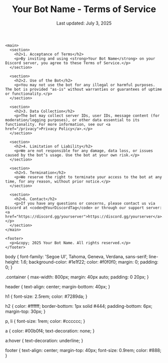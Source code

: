 <!DOCTYPE html>
<html lang="en">
<head>
  <meta charset="UTF-8">
  <meta name="viewport" content="width=device-width, initial-scale=1">
  <title>Terms of Service | Your Bot Name</title>
  <link rel="stylesheet" href="styles.css">
</head>
<body>
  <div class="container">
    <header>
      <h1>Your Bot Name - Terms of Service</h1>
      <p>Last updated: July 3, 2025</p>
    </header>

    <main>
      <section>
        <h2>1. Acceptance of Terms</h2>
        <p>By inviting and using <strong>Your Bot Name</strong> on your Discord server, you agree to these Terms of Service.</p>
      </section>

      <section>
        <h2>2. Use of the Bot</h2>
        <p>You may not use the bot for any illegal or harmful purposes. The bot is provided "as-is" without warranties or guarantees of uptime or functionality.</p>
      </section>

      <section>
        <h2>3. Data Collection</h2>
        <p>The bot may collect server IDs, user IDs, message content (for moderation/logging purposes), or other data essential to its functionality. For more information, see our <a href="/privacy">Privacy Policy</a>.</p>
      </section>

      <section>
        <h2>4. Limitation of Liability</h2>
        <p>We are not responsible for any damage, data loss, or issues caused by the bot’s usage. Use the bot at your own risk.</p>
      </section>

      <section>
        <h2>5. Termination</h2>
        <p>We reserve the right to terminate your access to the bot at any time, for any reason, without prior notice.</p>
      </section>

      <section>
        <h2>6. Contact</h2>
        <p>If you have any questions or concerns, please contact us via Discord at <code>@YourDiscordTag</code> or through our support server: <a href="https://discord.gg/yourserver">https://discord.gg/yourserver</a>.</p>
      </section>
    </main>

    <footer>
      <p>&copy; 2025 Your Bot Name. All rights reserved.</p>
    </footer>
  </div>
</body>
</html>

body {
  font-family: 'Segoe UI', Tahoma, Geneva, Verdana, sans-serif;
  line-height: 1.6;
  background-color: #1e1f22;
  color: #f0f0f0;
  margin: 0;
  padding: 0;
}

.container {
  max-width: 800px;
  margin: 40px auto;
  padding: 0 20px;
}

header {
  text-align: center;
  margin-bottom: 40px;
}

h1 {
  font-size: 2.5rem;
  color: #7289da;
}

h2 {
  color: #ffffff;
  border-bottom: 1px solid #444;
  padding-bottom: 6px;
  margin-top: 30px;
}

p, li {
  font-size: 1rem;
  color: #cccccc;
}

a {
  color: #00b0f4;
  text-decoration: none;
}

a:hover {
  text-decoration: underline;
}

footer {
  text-align: center;
  margin-top: 40px;
  font-size: 0.9rem;
  color: #888;
}
